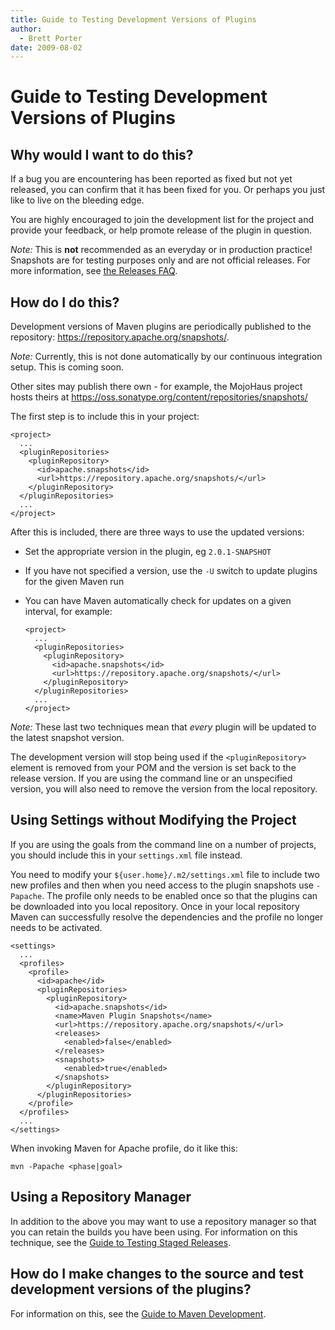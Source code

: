```yaml
---
title: Guide to Testing Development Versions of Plugins
author: 
  - Brett Porter
date: 2009-08-02
---
```


<!-- Licensed to the Apache Software Foundation (ASF) under one-->
<!-- or more contributor license agreements.  See the NOTICE file-->
<!-- distributed with this work for additional information-->
<!-- regarding copyright ownership.  The ASF licenses this file-->
<!-- to you under the Apache License, Version 2.0 (the-->
<!-- "License"); you may not use this file except in compliance-->
<!-- with the License.  You may obtain a copy of the License at-->
<!---->
<!--   http://www.apache.org/licenses/LICENSE-2.0-->
<!---->
<!-- Unless required by applicable law or agreed to in writing,-->
<!-- software distributed under the License is distributed on an-->
<!-- "AS IS" BASIS, WITHOUT WARRANTIES OR CONDITIONS OF ANY-->
<!-- KIND, either express or implied.  See the License for the-->
<!-- specific language governing permissions and limitations-->
<!-- under the License.-->
<!-- NOTE: For help with the syntax of this file, see:-->
<!-- http://maven.apache.org/doxia/references/apt-format.html-->
# Guide to Testing Development Versions of Plugins

## Why would I want to do this?

If a bug you are encountering has been reported as fixed but not yet released, you can confirm that it has been fixed for you\. Or perhaps you just like to live on the bleeding edge\.

You are highly encouraged to join the development list for the project and provide your feedback, or help promote release of the plugin in question\.

_Note:_ This is **not** recommended as an everyday or in production practice\! Snapshots are for testing purposes only and are not official releases\. For more information, see [ the Releases FAQ](http://www\.apache\.org/dev/release\.html\#what)\.

## How do I do this?

Development versions of Maven plugins are periodically published to the repository: [https://repository\.apache\.org/snapshots/](https://repository\.apache\.org/snapshots/)\.

_Note:_ Currently, this is not done automatically by our continuous integration setup\. This is coming soon\.

Other sites may publish there own \- for example, the MojoHaus project hosts theirs at [https://oss\.sonatype\.org/content/repositories/snapshots/](https://oss\.sonatype\.org/content/repositories/snapshots/)

The first step is to include this in your project:

```
<project>
  ...
  <pluginRepositories>
    <pluginRepository>
      <id>apache.snapshots</id>
      <url>https://repository.apache.org/snapshots/</url>
    </pluginRepository>
  </pluginRepositories>
  ...
</project>
```

After this is included, there are three ways to use the updated versions:

- Set the appropriate version in the plugin, eg `2.0.1-SNAPSHOT`
- If you have not specified a version, use the `-U` switch to update plugins for the given Maven run
- You can have Maven automatically check for updates on a given interval, for example:

    ```
    <project>
      ...
      <pluginRepositories>
        <pluginRepository>
          <id>apache.snapshots</id>
          <url>https://repository.apache.org/snapshots/</url>
        </pluginRepository>
      </pluginRepositories>
      ...
    </project>
    ```

_Note:_ These last two techniques mean that _every_ plugin will be updated to the latest snapshot version\.

The development version will stop being used if the `<pluginRepository>` element is removed from your POM and the version is set back to the release version\. If you are using the command line or an unspecified version, you will also need to remove the version from the local repository\.

## Using Settings without Modifying the Project

If you are using the goals from the command line on a number of projects, you should include this in your `settings.xml` file instead\.

You need to modify your `${user.home}/.m2/settings.xml` file to include two new profiles and then when you need access to the plugin snapshots use `-Papache`\. The profile only needs to be enabled once so that the plugins can be downloaded into you local repository\. Once in your local repository Maven can successfully resolve the dependencies and the profile no longer needs to be activated\.

```
<settings>
  ...
  <profiles>
    <profile>
      <id>apache</id>
      <pluginRepositories>
        <pluginRepository>
          <id>apache.snapshots</id>
          <name>Maven Plugin Snapshots</name>
          <url>https://repository.apache.org/snapshots/</url>
          <releases>
            <enabled>false</enabled>
          </releases>
          <snapshots>
            <enabled>true</enabled>
          </snapshots>
        </pluginRepository>
      </pluginRepositories>
    </profile>
  </profiles>
  ...
</settings>
```

When invoking Maven for Apache profile, do it like this:

```
mvn -Papache <phase|goal>
```

## Using a Repository Manager

In addition to the above you may want to use a repository manager so that you can retain the builds you have been using\. For information on this technique, see the [ Guide to Testing Staged Releases](\./guide\-testing\-releases\.html)\.

## How do I make changes to the source and test development versions of the plugins?

For information on this, see the [Guide to Maven Development](\./guide\-maven\-development\.html)\.

